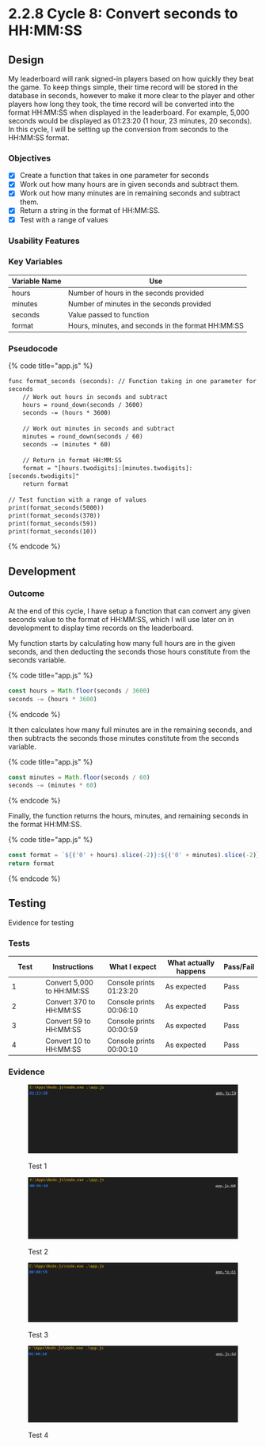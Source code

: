# 2.2.8 Cycle 8: Convert seconds to HH:MM:SS

## Design

My leaderboard will rank signed-in players based on how quickly they beat the game. To keep things simple, their time record will be stored in the database in seconds, however to make it more clear to the player and other players how long they took, the time record will be converted into the format HH:MM:SS when displayed in the leaderboard. For example, 5,000 seconds would be displayed as 01:23:20 (1 hour, 23 minutes, 20 seconds). In this cycle, I will be setting up the conversion from seconds to the HH:MM:SS format.

### Objectives

* [x] Create a function that takes in one parameter for seconds
* [x] Work out how many hours are in given seconds and subtract them.
* [x] Work out how many minutes are in remaining seconds and subtract them.
* [x] Return a string in the format of HH:MM:SS.
* [x] Test with a range of values

### Usability Features

### Key Variables

| Variable Name | Use                                                |
| ------------- | -------------------------------------------------- |
| hours         | Number of hours in the seconds provided            |
| minutes       | Number of minutes in the seconds provided          |
| seconds       | Value passed to function                           |
| format        | Hours, minutes, and seconds in the format HH:MM:SS |

### Pseudocode

{% code title="app.js" %}
```
func format_seconds (seconds): // Function taking in one parameter for seconds
    // Work out hours in seconds and subtract
    hours = round_down(seconds / 3600)
    seconds -= (hours * 3600)
    
    // Work out minutes in seconds and subtract
    minutes = round_down(seconds / 60)
    seconds -= (minutes * 60)
    
    // Return in format HH:MM:SS
    format = "[hours.twodigits]:[minutes.twodigits]:[seconds.twodigits]"
    return format

// Test function with a range of values
print(format_seconds(5000))
print(format_seconds(370))
print(format_seconds(59))
print(format_seconds(10))
```
{% endcode %}

## Development

### Outcome

At the end of this cycle, I have setup a function that can convert any given seconds value to the format of HH:MM:SS, which I will use later on in development to display time records on the leaderboard.

My function starts by calculating how many full hours are in the given seconds, and then deducting the seconds those hours constitute from the seconds variable.

{% code title="app.js" %}
```javascript
const hours = Math.floor(seconds / 3600)
seconds -= (hours * 3600)
```
{% endcode %}

It then calculates how many full minutes are in the remaining seconds, and then subtracts the seconds those minutes constitute from the seconds variable.

{% code title="app.js" %}
```javascript
const minutes = Math.floor(seconds / 60)
seconds -= (minutes * 60)
```
{% endcode %}

Finally, the function returns the hours, minutes, and remaining seconds in the format HH:MM:SS.

{% code title="app.js" %}
```javascript
const format = `${('0' + hours).slice(-2)}:${('0' + minutes).slice(-2)}:${('0' + seconds).slice(-2)}`
return format
```
{% endcode %}

## Testing

Evidence for testing

### Tests

<table><thead><tr><th width="95">Test</th><th width="158">Instructions</th><th width="171">What I expect</th><th width="174">What actually happens</th><th>Pass/Fail</th></tr></thead><tbody><tr><td>1</td><td>Convert 5,000 to HH:MM:SS</td><td>Console prints 01:23:20</td><td>As expected</td><td>Pass</td></tr><tr><td>2</td><td>Convert 370 to HH:MM:SS</td><td>Console prints 00:06:10</td><td>As expected</td><td>Pass</td></tr><tr><td>3</td><td>Convert 59 to HH:MM:SS</td><td>Console prints 00:00:59</td><td>As expected</td><td>Pass</td></tr><tr><td>4</td><td>Convert 10 to HH:MM:SS</td><td>Console prints 00:00:10</td><td>As expected</td><td>Pass</td></tr></tbody></table>

### Evidence

<figure><img src="../.gitbook/assets/image (1).png" alt=""><figcaption><p>Test 1</p></figcaption></figure>

<figure><img src="../.gitbook/assets/image (4) (1).png" alt=""><figcaption><p>Test 2</p></figcaption></figure>

<figure><img src="../.gitbook/assets/image (18) (1).png" alt=""><figcaption><p>Test 3</p></figcaption></figure>

<figure><img src="../.gitbook/assets/image (16).png" alt=""><figcaption><p>Test 4</p></figcaption></figure>
